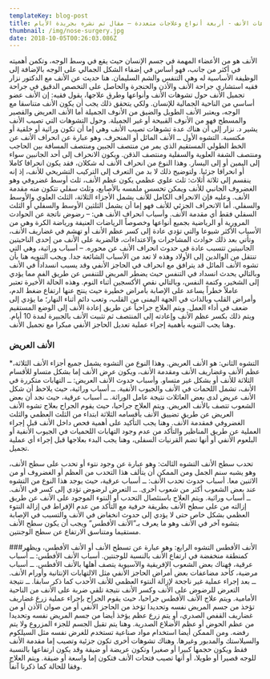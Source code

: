 ```yaml
---
templateKey: blog-post
title: تشوهات الأنف - أربعة أنواع وعلاجات متعددة – مقال تم نشره بجريدة الأيام
thumbnail: /img/nose-surgery.jpg
date: 2018-10-05T00:26:03.086Z
---
```

الأنف هو من الأعضاء المهمة في جسم الإنسان حيث يقع في وسط الوجه، وتكمن أهميته في أكثر من جانب، فهو أساس في إضفاء الشكل الجمالي على الوجه بالإضافة إلى الوظيفة الأساسية له وهي التنفس والشم السليمان.
هنا حديث عن الأنف مع الدكتور نزار فقيه استشاري جراحة الأنف والأذن والحنجرة والحاصل على التخصص الدقيق في جراحة تجميل الأنف حول تشوهات الأنف وأنواعها وطرق علاجها، يقول فقيه: إن الأنف عضو أساسي من الناحية الجمالية للإنسان. ولكي يتحقق ذلك يجب أن يكون الأنف متناسقا مع الوجه، ويعتبر الأنف الطويل والضيق من الأنوف الجميلة أما الأنف العريض والقصير والمسطح فهو من الأنوف القبيحة أو غير الجميلة.
وحول التشوهات التي تصيب الأنف يشير د. نزار إلى أن هناك عدة تشوهات تصيب الأنف وهي إما أن تكون وراثية أو خلقية أو مكتسبة.
التشوه الأول ــ الأنف المائل أو المنحرف. وهو عبارة عن انحراف الأنف عن الخط الطولي المستقيم الذي يمر من منتصف الجبين ومنتصف المسافة بين الحاجب ومنتصف الشفة العلوية والسفلية ومنتصف الذقن. ويكون الانحراف إلى أحد الجانبين سواء إلى اليمين أو إلى اليسار.
وهذا النوع من انحراف الأنف له شكلان، فقد يكون انحرافا كاملا أو انحرافا جزئيا.
ولتوضيح ذلك لا بد من التعرف إلى التركيب التشريحي للأنف، إذ إنه ينقسم إلى ثلاثة أثلاث: ثلث علوي عظمي يكون عظم الأنف، ثلث أوسط غضروفي وهو الغضروف الجانبي للأنف ويمكن تحسس ملمسه بالأصابع، وثلث سفلي تتكون منه مقدمة الأنف.
وعليه فإن الانحراف الكامل للأنف يشمل الأجزاء الثلاثة، الثلث العلوي والأوسط والسفلي.
أما الانحراف الجزئي للأنف فهو إما أن يشمل الثلثين الأوسط والسفلي أو الثلث السفلي فقط أي مقدمة الأنف.
وأسباب انحراف الأنف هي:
– رضوض ناتجة عن الحوادث المرورية أو الرياضية بجميع أنواعها وخصوصاً الرياضات العنيفة ورياضة الكرة وهي من الأسباب الأكثر شيوعا والتي تؤدي عادة إلى كسر عظم الأنف أو تهشم في غضاريف الأنف، وتأتي بعد ذلك حوادث المشاجرات والاعتداءات، فالضربة على الأنف من إحدى الناحيتين الجانبيتين تتسبب عادة في حدوث انحراف الأنف عن محوره.
– أسباب وراثية، وهي التي تنتقل من الوالدين إلى الأولاد وهذه لا تعد من الأسباب الشائعة جدا.
ويجب التنويه هنا بأن تشوه الأنف المائل قد يترافق مع انحراف في الحاجز الأنفي وقد يسبب انسداداً في الأنف وبالتالي يحدث انسداد في التنفس حيث يضطر المريض للتنفس عن طريق الفم مما يؤدي إلى الشخير، وكتمة النفس، وبالتالي نقص الأكسجين أثناء النوم.
وهذه الحالة الأخيرة تعتبر عاملاً خطراً يساعد على الإصابة بأمراض خطيرة حيث ينتج عنها ارتفاع ضغط الدم، وأمراض القلب وبالذات في الجهة اليمنى من القلب، وتعب دائم أثناء النهار؛ ما يؤدي إلى ضعف في أداء العمل.
ويتم العلاج جراحياً عن طريق إعادة الأنف إلى الوضع المستقيم ويتم ذلك بكسر عظم الأنف وإعادته إلى المنتصف ثم تثبيت الأنف بالجبيرة لمدة 10 أيام. وهنا يجب التنويه بأهمية إجراء عملية تعديل الحاجز الأنفي مبكرا مع تجميل الأنف.

### الأنف العريض

\*التشوه الثاني: هو الأنف العريض. وهذا النوع من التشوه يشمل جميع أجزاء الأنف الثلاثة، عظم الأنف وغضاريف الأنف ومقدمة الأنف، ويكون عرض الأنف إما بشكل متساو للأقسام الثلاثة للأنف أو بشكل غير متساو.
وأسباب حدوث الأنف العريض:
ــ التهابات متكررة في الأنف، تشمل اللحمات في الأنف والجيوب الأنفية.
ــ أسباب وراثية، حيث يلاحظ أن شكل الأنف عريض لدى بعض العائلات نتيجة عامل الوراثة.
ــ أسباب عرقية، حيث نجد أن بعض الشعوب تتصف بالأنف العريض.
ويتم العلاج جراحيا، حيث يقوم الجراح بعلاج تشوه الأنف العريض عن طريق تضييق الأنف بأقسامه الثلاثة ابتداء من الثلث العظمي والثلث الغضروفي فمقدمة الأنف.
وهنا يجب التأكيد على أهمية فحص داخل الأنف قبل إجراء العملية عن طريق المناظير والتأكد من عدم وجود التهابات اللحميات في الجيوب الأنفية أو البلعوم الأنفي أو أنها تضم القرنيات السفلى، وهنا يجب البدء بعلاجها قبل إجراء أي عملية تجميل.

تحدب سطح الأنف
التشوه الثالث: وهو عبارة عن وجود نتوء أو تحدب على سطح الأنف، وهو يشبه سنم الجمل ومن الممكن أن يتألف هذا التحدب من العظم أو الغضروف أو من الاثنين معا.
أسباب حدوث تحدب الأنف:
ــ أسباب عرقية، حيث يوجد هذا النوع من التشوه عند بعض الشعوب أكثر من شعوب أخرى.
ــ التعرض لرضوض تؤدي إلى كسر في الأنف.
ــ أسباب وراثية.
ويتم العلاج باستئصال التحدب أو النتوء الموجود على الأنف عن طريق إزالته من على سطح الأنف بطريقة حرفية مع التأكد من عدم الإفراط في إزالة النتوء العظمي بشكل خاص حتى لا يؤدي إلى حدوث انخفاض في الأنف والتسبب في الإصابة بتشوه آخر في الأنف وهو ما يعرف بـ”الأنف الأفطس” ويجب أن يكون سطح الأنف مستقيما ومتناسق الارتفاع عن سطح الوجنتين.

###الأنف الأفطس
التشوه الرابع: وهو عبارة عن تسطح الأنف أو الأنف الأفطس، ويظهر كمنطقة منخفضة في ارتفاع الأنف بالنسبة للوجنتين.
أسباب الأنف الأفطس:
ــ أسباب عرقية، فهناك بعض الشعوب الإفريقية والآسيوية يتصف أهلها بالأنف الأفطس.
ــ أسباب مرضية، كأحد مضاعفات بعض أمراض الحاجز الأنفي مثل الالتهابات الإنتانية وأورام الأنف.
ــ بعد إجراء عملية غير ناجحة لإزالة النتوء العظمي للأنف الأحدب كما ذكر سابقا.
ــ نتيجة التعرض للرضوض على الأنف وكسر الأنف نتيجة تلقي ضربة على الأنف من الناحية الأمامية.
ويتم علاج الأنف الأفطس جراحيا، حيث يقوم الجراح بإجراء عملية زرع غضاريف تؤخذ من جسم المريض نفسه وتحديدا تؤخذ من الحاجز الأنفي أو من صوان الأذن أو من غضاريف القفص الصدري، أو يتم زرع عظم يؤخذ أيضا من جسم المريض نفسه وتحديدا من عظم الحوض أو عظم الأضلاع الصدرية. وهنا يتم تقبل الجسم للجزء المزروع ولا يتم رفضه.
ومن الممكن أيضا استخدام مواد صناعية تستخدم للغرض نفسه مثل السيلكوم والسيلاستك والمدبور وغيرها.
وهناك تشوهات أخرى تكون جزئية وتصيب إما مقدمة الأنف فقط ويكون حجمها كبيرا أو صغيرا وتكون عريضة أو ضيقة وقد يكون ارتفاعها بالنسبة للوجه قصيرا أو طويلا، أو أنها تصيب فتحات الأنف فتكون إما واسعة أو ضيقة. ويتم العلاج وفقا للحالة كما ذكرنا آنفاً.
